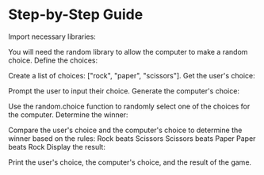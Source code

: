# Step-by-Step Guide
Import necessary libraries:

You will need the random library to allow the computer to make a random choice.
Define the choices:

Create a list of choices: ["rock", "paper", "scissors"].
Get the user's choice:


Prompt the user to input their choice.
Generate the computer's choice:

Use the random.choice function to randomly select one of the choices for the computer.
Determine the winner:

Compare the user's choice and the computer's choice to determine the winner based on the rules:
Rock beats Scissors
Scissors beats Paper
Paper beats Rock
Display the result:

Print the user's choice, the computer's choice, and the result of the game.
